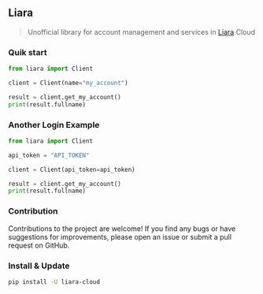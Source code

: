 ## Liara
> Unofficial library for account management and services in [Liara](https://liara.ir) Cloud

### Quik start
```python
from liara import Client

client = Client(name="my_account")

result = client.get_my_account()
print(result.fullname)
```

### Another Login Example
```python
from liara import Client

api_token = "API_TOKEN"

client = Client(api_token=api_token)

result = client.get_my_account()
print(result.fullname)
```

### Contribution
Contributions to the project are welcome! If you find any bugs or have suggestions for improvements, please open an issue or submit a pull request on GitHub.

### Install & Update
```bash
pip install -U liara-cloud
```
